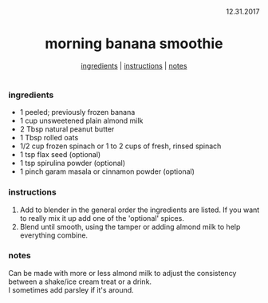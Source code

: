 <p align="right">12.31.2017</p>

<h1 align="center">morning banana smoothie</h1>

<div align="center">
  <a href="#ingredients">ingredients</a> | 
  <a href="#instructions">instructions</a> | 
  <a href="#notes">notes</a>
</div>
<br>

### ingredients
- 1 peeled; previously frozen banana
- 1 cup unsweetened plain almond milk
- 2 Tbsp natural peanut butter
- 1 Tbsp rolled oats
- 1/2 cup frozen spinach or 1 to 2 cups of fresh, rinsed spinach
- 1 tsp flax seed (optional)
- 1 tsp spirulina powder (optional)
- 1 pinch garam masala or cinnamon powder (optional)

### instructions
1. Add to blender in the general order the ingredients are listed.  If you want to really mix it up add one of the 'optional' spices.
2. Blend until smooth, using the tamper or adding almond milk to help everything combine.

### notes
Can be made with more or less almond milk to adjust the consistency between a shake/ice cream treat or a drink.  
I sometimes add parsley if it's around.
